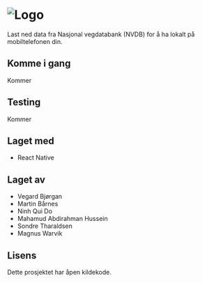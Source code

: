 # ![Logo](https://raw.githubusercontent.com/NinhDo/IT2901-React-Native/master/ios/VegAR/Images.xcassets/AppIcon.appiconset/Icon-App-76x76%403x.png?token=AKQ1jV8Mi_8aabDY3mWRSjEjcqybLhtGks5ZEq1QwA%3D%3D)

Last ned data fra Nasjonal vegdatabank (NVDB) for å ha lokalt på mobiltelefonen din.

## Komme i gang
Kommer

## Testing
Kommer

## Laget med
- React Native

## Laget av
- Vegard Bjørgan
- Martin Bårnes
- Ninh Qui Do
- Mahamud Abdirahman Hussein
- Sondre Tharaldsen
- Magnus Warvik

## Lisens
Dette prosjektet har åpen kildekode.
